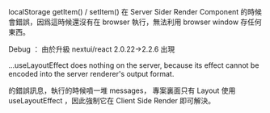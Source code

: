  localStorage getItem() / setItem() 在 Server Sider Render Component 的時候會錯誤，因爲這時候還沒有在 browser 執行，無法利用 browser window 存任何東西。


 Debug ： 由於升級 nextui/react 2.0.22->2.2.6 出現

...useLayoutEffect does nothing on the server, because its effect cannot be encoded into the server renderer's output format.

的錯誤訊息，執行的時候噴一堆 messages， 專案裏面只有 Layout 使用 useLayoutEffect ，因此強制它在 Client Side Render 即可解決。
